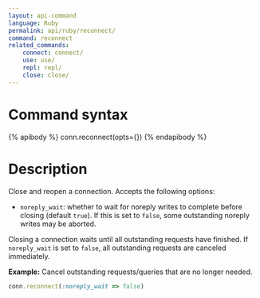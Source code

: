 ```yaml
---
layout: api-command
language: Ruby
permalink: api/ruby/reconnect/
command: reconnect
related_commands:
    connect: connect/
    use: use/
    repl: repl/
    close: close/
---
```


# Command syntax #

{% apibody %}
conn.reconnect(opts={})
{% endapibody %}

# Description #

Close and reopen a connection.  Accepts the following options:

- `noreply_wait`: whether to wait for noreply writes to complete
  before closing (default `true`).  If this is set to `false`, some
  outstanding noreply writes may be aborted.

Closing a connection waits until all outstanding requests have
finished.  If `noreply_wait` is set to `false`, all outstanding
requests are canceled immediately.

__Example:__ Cancel outstanding requests/queries that are no longer needed.

```rb
conn.reconnect(:noreply_wait => false)
```
